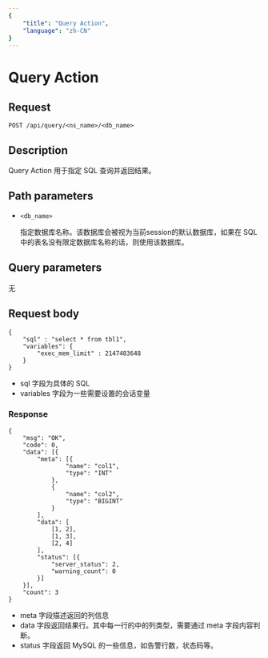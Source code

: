 ```yaml
---
{
    "title": "Query Action",
    "language": "zh-CN"
}
---
```


<!-- 
Licensed to the Apache Software Foundation (ASF) under one
or more contributor license agreements.  See the NOTICE file
distributed with this work for additional information
regarding copyright ownership.  The ASF licenses this file
to you under the Apache License, Version 2.0 (the
"License"); you may not use this file except in compliance
with the License.  You may obtain a copy of the License at

  http://www.apache.org/licenses/LICENSE-2.0

Unless required by applicable law or agreed to in writing,
software distributed under the License is distributed on an
"AS IS" BASIS, WITHOUT WARRANTIES OR CONDITIONS OF ANY
KIND, either express or implied.  See the License for the
specific language governing permissions and limitations
under the License.
-->

# Query Action


## Request

```
POST /api/query/<ns_name>/<db_name>
```

## Description

Query Action 用于指定 SQL 查询并返回结果。
    
## Path parameters

* `<db_name>`

    指定数据库名称。该数据库会被视为当前session的默认数据库，如果在 SQL 中的表名没有限定数据库名称的话，则使用该数据库。

## Query parameters

无

## Request body

```
{
    "sql" : "select * from tbl1",
    "variables": {
        "exec_mem_limit" : 2147483648
    }
}
```

* sql 字段为具体的 SQL
* variables 字段为一些需要设置的会话变量

### Response

```
{
	"msg": "OK",
	"code": 0,
	"data": [{
		"meta": [{
				"name": "col1",
				"type": "INT"
			},
			{
				"name": "col2",
				"type": "BIGINT"
			}
		],
		"data": [
			[1, 2],
			[1, 3],
			[2, 4]
		],
		"status": [{
			"server_status": 2,
			"warning_count": 0
		}]
	}],
	"count": 3
}
```

* meta 字段描述返回的列信息
* data 字段返回结果行。其中每一行的中的列类型，需要通过 meta 字段内容判断。
* status 字段返回 MySQL 的一些信息，如告警行数，状态码等。